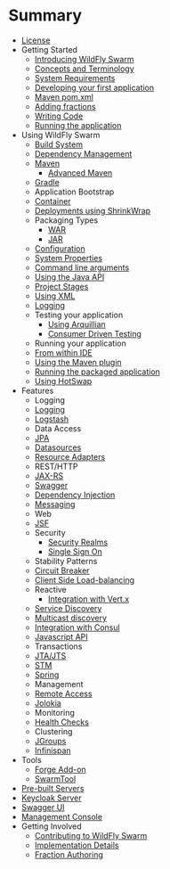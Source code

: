 # Summary
* [License](license.adoc)
* Getting Started
   * [Introducing WildFly Swarm](getting-started/basics.adoc)   
    * [Concepts and Terminology](getting-started/concepts.adoc)
   * [System Requirements](getting-started/system_requirements.adoc)
   * [Developing your first application](first-steps/_index.adoc)
    * [Maven pom.xml](first-steps/_maven_pom.adoc)
    * [Adding fractions](first-steps/_adding_fractions.adoc)
    * [Writing Code](first-steps/_writing_code.adoc)
    * [Running the application](first-steps/_running_the_app.adoc)   
* Using WildFly Swarm
   * [Build System](getting-started/_build_system.adoc)  
    * [Dependency Management](getting-started/_dependency_management.adoc)    
    * [Maven](getting-started/tooling/maven-plugin.adoc)
      * [Advanced Maven](getting-started/tooling/plugin_advanced.adoc)     
    * [Gradle](getting-started/tooling/gradle-plugin.adoc)            
   * Application Bootstrap
    * [Container](getting-started/container.adoc)
    * [Deployments using ShrinkWrap](getting-started/shrinkwrap.adoc)
    * Packaging Types
      * [WAR](getting-started/war-applications.adoc)
      * [JAR](getting-started/jar-applications.adoc)
   * [Configuration](configuration/index.adoc)  
    * [System Properties](configuration_properties.adoc)
    * [Command line arguments](configuration/command_line.adoc)      
    * [Using the Java API](configuration/java_api.adoc)  
    * [Project Stages](configuration/project_stages.adoc)  
    * [Using XML](configuration/using_xml.adoc)      
   * [Logging](configuration/logging.adoc)   
   * Testing your application
     * [Using Arquillian](testing_with_arquillian.adoc)
     * [Consumer Driven Testing](testing/consumer_driven.adoc)              
   * Running your application
    * [From within IDE](getting-started/running_ide.adoc)         
    * [Using the Maven plugin](getting-started/running_maven.adoc)         
    * [Running the packaged application](getting-started/running_cmd.adoc)
    * [Using HotSwap](getting-started/hotswap.adoc)      
* Features
   * Logging
    * [Logging](common/logging.adoc)
    * [Logstash](advanced/logstash.adoc)
   * Data Access  
    * [JPA](common/jpa.adoc)
    * [Datasources](common/datasources.adoc)
    * [Resource Adapters](common/resource_adapters.adoc)
   * REST/HTTP  
    * [JAX-RS](common/jax-rs.adoc)      
    * [Swagger](advanced/swagger.adoc)
   * [Dependency Injection](common/weld_cdi.adoc)
   * [Messaging](common/messaging.adoc)
   * Web
    * [JSF](common/jsf.adoc)
   * Security     
     * [Security Realms](security/realms.adoc)
     * [Single Sign On](security/keycloak.adoc)
   * Stability Patterns  
    * [Circuit Breaker](common/netflixoss.adoc)
    * [Client Side Load-balancing](common/load_balancing.adoc)
   * Reactive  
     * [Integration with Vert.x](reactive/vertx.adoc)     
   * [Service Discovery](advanced/topology.adoc)    
    * [Multicast discovery](topology/jgroups.adoc)
    * [Integration with Consul](topology/consul.adoc)
    * [Javascript API](topology/topology_webapp.adoc)
   * Transactions  
    * [JTA/JTS](common/transactions.adoc)  
    * [STM](advanced/stm.adoc)   
   * [Spring](common/spring.adoc)
   * Management
    * [Remote Access](advanced/management.adoc)
    * [Jolokia](advanced/jolokia.adoc)
   * Monitoring  
    * [Health Checks](advanced/monitoring.adoc)
   * Clustering
    * [JGroups](advanced/jgroups.adoc)
    * [Infinispan](advanced/infinispan.adoc)
* Tools
  * [Forge Add-on](getting-started/tooling/forge-addon.adoc)
  * [SwarmTool](getting-started/tooling/swarmtool.adoc)    
* [Pre-built Servers](servers.adoc)
 * [Keycloak Server](security/keycloak_server.adoc)
 * [Swagger UI](server/swagger.adoc)
 * [Management Console](server/console.adoc)
* Getting Involved
  * [Contributing to WildFly Swarm](getting_involved.adoc)
  * [Implementation Details](implementation_details.adoc)
  * [Fraction Authoring](fraction_authoring.adoc)  

